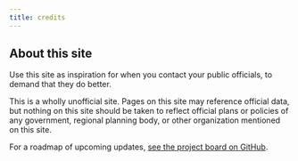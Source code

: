 ```yaml
---
title: credits
---
```


## About this site

Use this site as inspiration for when you contact your public officials, to demand that they do better.

This is a wholly unofficial site. Pages on this site may reference official data, but nothing on this site should be taken to reflect official plans or policies of any government, regional planning body, or other organization mentioned on this site.

For a roadmap of upcoming updates, [see the project board on GitHub](https://github.com/users/benlk/projects/3/views/1).

